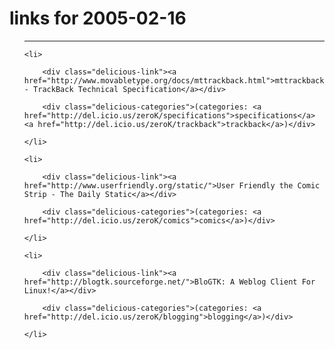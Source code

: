 # links for 2005-02-16

<ul class="delicious">

-------------------------------

	<li>

		<div class="delicious-link"><a href="http://www.movabletype.org/docs/mttrackback.html">mttrackback - TrackBack Technical Specification</a></div>

		<div class="delicious-categories">(categories: <a href="http://del.icio.us/zeroK/specifications">specifications</a> <a href="http://del.icio.us/zeroK/trackback">trackback</a>)</div>

	</li>

	<li>

		<div class="delicious-link"><a href="http://www.userfriendly.org/static/">User Friendly the Comic Strip - The Daily Static</a></div>

		<div class="delicious-categories">(categories: <a href="http://del.icio.us/zeroK/comics">comics</a>)</div>

	</li>

	<li>

		<div class="delicious-link"><a href="http://blogtk.sourceforge.net/">BloGTK: A Weblog Client For Linux!</a></div>

		<div class="delicious-categories">(categories: <a href="http://del.icio.us/zeroK/blogging">blogging</a>)</div>

	</li>

</ul>